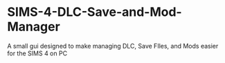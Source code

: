 # SIMS-4-DLC-Save-and-Mod-Manager
A small gui designed to make managing DLC, Save FIles, and Mods easier for the SIMS 4 on PC
